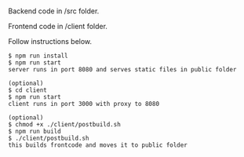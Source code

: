 ### 
Backend code in /src folder. 

Frontend code in /client folder. 

Follow instructions below.

```
$ npm run install
$ npm run start
server runs in port 8080 and serves static files in public folder

(optional)
$ cd client
$ npm run start
client runs in port 3000 with proxy to 8080

(optional)
$ chmod +x ./client/postbuild.sh
$ npm run build
$ ./client/postbuild.sh
this builds frontcode and moves it to public folder
```
